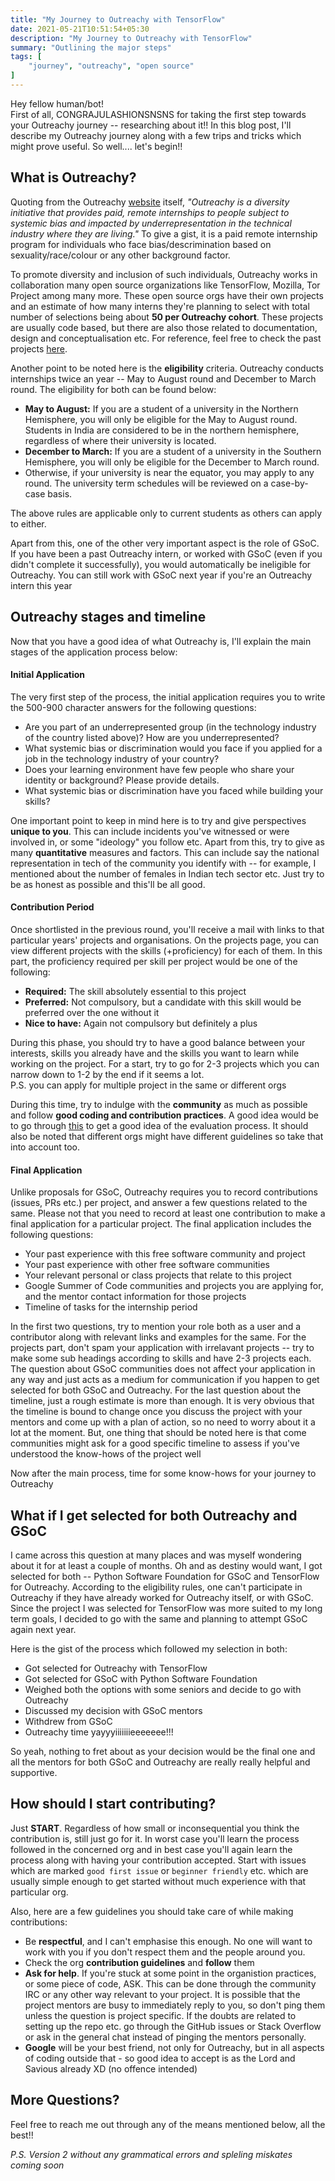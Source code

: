 ```yaml
---
title: "My Journey to Outreachy with TensorFlow"
date: 2021-05-21T10:51:54+05:30
description: "My Journey to Outreachy with TensorFlow"
summary: "Outlining the major steps"
tags: [
    "journey", "outreachy", "open source"
]
---
```


Hey fellow human/bot!\
First of all, CONGRAJULASHIONSNSNS for taking the first step towards your Outreachy journey -- researching about it!! In this blog post, I'll describe my Outreachy journey along with a few trips and tricks which might prove useful. So well.... let's begin!!


## What is Outreachy?
Quoting from the Outreachy [website](https://www.outreachy.org/) itself, *"Outreachy is a diversity initiative that provides paid, remote internships to people subject to systemic bias and impacted by underrepresentation in the technical industry where they are living."* To give a gist, it is a paid remote internship program for individuals who face bias/descrimination based on sexuality/race/colour or any other background factor.

To promote diversity and inclusion of such individuals, Outreachy works in collaboration many open source organizations like TensorFlow, Mozilla, Tor Project among many more. These open source orgs have their own projects and an estimate of how many interns they're planning to select with total number of selections being about **50 per Outreachy cohort**. These projects are usually code based, but there are also those related to documentation, design and conceptualisation etc. For reference, feel free to check the past projects [here](https://www.outreachy.org/past-projects/).

Another point to be noted here is the **eligibility** criteria. Outreachy conducts internships twice an year -- May to August round and December to March round. The eligibility for both can be found below:
- **May to August:** If you are a student of a university in the Northern Hemisphere, you will only be eligible for the May to August round. Students in India are considered to be in the northern hemisphere, regardless of where their university is located.
- **December to March:** If you are a student of a university in the Southern Hemisphere, you will only be eligible for the December to March round.
- Otherwise, if your university is near the equator, you may apply to any round. The university term schedules will be reviewed on a case-by-case basis.

The above rules are applicable only to current students as others can apply to either.

Apart from this, one of the other very important aspect is the role of GSoC. If you have been a past Outreachy intern, or worked with GSoC (even if you didn't complete it successfully), you would automatically be ineligible for Outreachy. You can still work with GSoC next year if you're an Outreachy intern this year

## Outreachy stages and timeline

Now that you have a good idea of what Outreachy is, I'll explain the main stages of the application process below:

#### Initial Application
The very first step of the process, the initial application requires you to write the 500-900 character answers for the following questions:
- Are you part of an underrepresented group (in the technology industry of the country listed above)? How are you underrepresented?
- What systemic bias or discrimination would you face if you applied for a job in the technology industry of your country? 
- Does your learning environment have few people who share your identity or background? Please provide details.
- What systemic bias or discrimination have you faced while building your skills?

One important point to keep in mind here is to try and give perspectives **unique to you**. This can include incidents you've witnessed or were involved in, or some "ideology" you follow etc. Apart from this, try to give as many **quantitative** measures and factors. This can include say the national representation in tech of the community you identify with -- for example, I mentioned about the number of females in Indian tech sector etc. Just try to be as honest as possible and this'll be all good.

#### Contribution Period
Once shortlisted in the previous round, you'll receive a mail with links to that particular years' projects and organisations. On the projects page, you can view different projects with the skills (+proficiency) for each of them. In this part, the proficiency required per skill per project would be one of the following:
- **Required:** The skill absolutely essential to this project
- **Preferred:** Not compulsory, but a candidate with this skill would be preferred over the one without it
- **Nice to have:** Again not compulsory but definitely a plus

During this phase, you should try to have a good balance between your interests, skills you already have and the skills you want to learn while working on the project. For a start, try to go for 2-3 projects which you can narrow down to 1-2 by the end if it seems a lot. \
P.S. you can apply for multiple project in the same or different orgs

During this time, try to indulge with the **community** as much as possible and follow **good coding and contribution practices**. A good idea would be to go through [this](https://www.outreachy.org/docs/applicant/#contribution-evaluation) to get a good idea of the evaluation process. It should also be noted that different orgs might have different guidelines so take that into account too.

#### Final Application
Unlike proposals for GSoC, Outreachy requires you to record contributions (issues, PRs etc.) per project, and answer a few questions related to the same. Please not that you need to record at least one contribution to make a final application for a particular project. The final application includes the following questions:
- Your past experience with this free software community and project
- Your past experience with other free software communities
- Your relevant personal or class projects that relate to this project
- Google Summer of Code communities and projects you are applying for, and the mentor contact information for those projects
- Timeline of tasks for the internship period

In the first two questions, try to mention your role both as a user and a contributor along with relevant links and examples for the same. For the projects part, don't spam your application with irrelavant projects -- try to make some sub headings according to skills and have 2-3 projects each. The question about GSoC communities does not affect your application in any way and just acts as a medium for communication if you happen to get selected for both GSoC and Outreachy. For the last question about the timeline, just a rough estimate is more than enough. It is very obvious that the timeline is bound to change once you discuss the project with your mentors and come up with a plan of action, so no need to worry about it a lot at the moment. But, one thing that should be noted here is that come communities might ask for a good specific timeline to assess if you've understood the know-hows of the project well

Now after the main process, time for some know-hows for your journey to Outreachy

## What if I get selected for both Outreachy and GSoC
I came across this question at many places and was myself wondering about it for at least a couple of months. Oh and as destiny would want, I got selected for both -- Python Software Foundation for GSoC and TensorFlow for Outreachy. According to the eligibility rules, one can't participate in Outreachy if they have already worked for Outreachy itself, or with GSoC. Since the project I was selected for TensorFlow was more suited to my long term goals, I decided to go with the same and planning to attempt GSoC again next year.

Here is the gist of the process which followed my selection in both:
- Got selected for Outreachy with TensorFlow
- Got selected for GSoC with Python Software Foundation
- Weighed both the options with some seniors and decide to go with Outreachy
- Discussed my decision with GSoC mentors
- Withdrew from GSoC
- Outreachy time yayyyiiiiiiieeeeeee!!!

So yeah, nothing to fret about as your decision would be the final one and all the mentors for both GSoC and Outreachy are really really helpful and supportive.

## How should I start contributing?
Just **START**. Regardless of how small or inconsequential you think the contribution is, still just go for it. In worst case you'll learn the process followed in the concerned org and in best case you'll again learn the process along with having your contribution accepted. Start with issues which are marked `good first issue` or `beginner friendly` etc. which are usually simple enough to get started without much experience with that particular org.

Also, here are a few guidelines you should take care of while making contributions:
- Be **respectful**, and I can't emphasise this enough. No one will want to work with you if you don't respect them and the people around you.
- Check the org **contribution guidelines** and **follow** them
- **Ask for help**. If you're stuck at some point in the organistion practices, or some piece of code, ASK. This can be done through the community IRC or any other way relevant to your project. It is possible that the project mentors are busy to immediately reply to you, so don't ping them unless the question is project specific. If the doubts are related to setting up the repo etc. go through the GitHub issues or Stack Overflow or ask in the general chat instead of pinging the mentors personally.
- **Google** will be your best friend, not only for Outreachy, but in all aspects of coding outside that - so good idea to accept is as the Lord and Savious already XD (no offence intended)

## More Questions?
Feel free to reach me out through any of the means mentioned below, all the best!!

*P.S. Version 2 without any grammatical errors and spleling miskates coming soon*